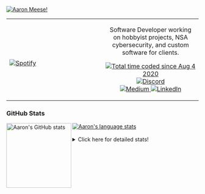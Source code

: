 [![Aaron Meese!](https://user-images.githubusercontent.com/17814535/88975338-a2aabf00-d27f-11ea-963f-8a19608716b4.png)](https://github.com/ajmeese7/readme-ascii "README ASCII")

<!-- Modified from project here: https://github.com/novatorem/novatorem -->
<table width="100%"> 
  <tr>
  <td width="50%">
      
&nbsp; <br> [![Spotify](https://ajmeese7.vercel.app/api/spotify)](https://open.spotify.com/user/ajmeese)

  </td>
  <td width="50%">
    <p align="center">
    Software Developer working on hobbyist projects, NSA cybersecurity, and custom software for clients.
    </p>
    <p align="center">
      <a href="https://wakatime.com/@f726891d-3b02-46cd-9b60-e8c59f9e2b14">
        <img src="https://wakatime.com/badge/user/f726891d-3b02-46cd-9b60-e8c59f9e2b14.svg" alt="Total time coded since Aug 4 2020" title="WakaTime" />
      </a>
      <a href="http://link.aaronmeese.com/discord">
        <img src="https://img.shields.io/badge/discord-ajmeese7%234835-369?style=flat-square&logo=discord&logoColor=white&color=purple" alt="Discord" title="Discord">
      </a>
      <br />
      <a href="https://link.aaronmeese.com/medium">
        <img src="https://img.shields.io/badge/medium-ajmeese7-1DB954?style=flat-square&logo=medium&logoColor=white" alt="Medium" title="Medium">
      </a>
      <a href="https://link.aaronmeese.com/linkedin">
        <img src="https://img.shields.io/badge/linkedIn-aaronmeese-1DB954?style=flat-square&logo=linkedin&logoColor=white&color=blue" alt="LinkedIn" title="LinkedIn">
      </a>
    </p>
  </td>

</table>

[//]: <> (The `&nbsp;` is to have Aphelion take up more space)

### GitHub Stats ###

<a href="https://profile-summary-for-github.com/user/ajmeese7">
  <img align="left" height="170px" src="https://github-readme-stats.vercel.app/api?username=ajmeese7&show_icons=true&line_height=27&count_private=true" alt="Aaron's GitHub stats"/>
  <img src="https://github-readme-stats.vercel.app/api/top-langs/?username=ajmeese7&hide_langs_below=5&layout=compact" alt="Aaron's language stats"/>
</a>

<br />
<br />
<details>
<summary>Click here for detailed stats!</summary>

### :zap: Recent Activity
<!--START_SECTION:activity-->
1. 🗣 Commented on [#185](https://github.com/os-js/osjs-client/issues/185) in [os-js/osjs-client](https://github.com/os-js/osjs-client)
2. 🗣 Commented on [#185](https://github.com/os-js/osjs-client/issues/185) in [os-js/osjs-client](https://github.com/os-js/osjs-client)
3. 🗣 Commented on [#185](https://github.com/os-js/osjs-client/issues/185) in [os-js/osjs-client](https://github.com/os-js/osjs-client)
4. 🗣 Commented on [#185](https://github.com/os-js/osjs-client/issues/185) in [os-js/osjs-client](https://github.com/os-js/osjs-client)
5. 💪 Opened PR [#185](https://github.com/os-js/osjs-client/pull/185) in [os-js/osjs-client](https://github.com/os-js/osjs-client)
<!--END_SECTION:activity-->

### 🧐 Waka Stats
<!--START_SECTION:waka-->
![Code Time](http://img.shields.io/badge/Code%20Time-1%2C172%20hrs%2043%20mins-blue)

**🐱 My GitHub Data** 

> 🏆 1,004 Contributions in the Year 2022
 > 
> 📦 198.1 kB Used in GitHub's Storage 
 > 
> 💼 Opted to Hire
 > 
> 📜 85 Public Repositories 
 > 
> 🔑 29 Private Repositories  
 > 
**I'm an Early 🐤** 

```text
🌞 Morning    170 commits    █████░░░░░░░░░░░░░░░░░░░░   21.25% 
🌆 Daytime    300 commits    █████████░░░░░░░░░░░░░░░░   37.5% 
🌃 Evening    319 commits    ██████████░░░░░░░░░░░░░░░   39.88% 
🌙 Night      11 commits     ░░░░░░░░░░░░░░░░░░░░░░░░░   1.38%

```
📅 **I'm Most Productive on Sunday** 

```text
Monday       123 commits    ███░░░░░░░░░░░░░░░░░░░░░░   15.38% 
Tuesday      121 commits    ███░░░░░░░░░░░░░░░░░░░░░░   15.12% 
Wednesday    86 commits     ██░░░░░░░░░░░░░░░░░░░░░░░   10.75% 
Thursday     117 commits    ███░░░░░░░░░░░░░░░░░░░░░░   14.62% 
Friday       86 commits     ██░░░░░░░░░░░░░░░░░░░░░░░   10.75% 
Saturday     112 commits    ███░░░░░░░░░░░░░░░░░░░░░░   14.0% 
Sunday       155 commits    ████░░░░░░░░░░░░░░░░░░░░░   19.38%

```


📊 **This Week I Spent My Time On** 

```text
⌚︎ Time Zone: America/New_York

💬 Programming Languages: 
JavaScript               19 hrs 53 mins      ███████████████████████░░   93.44% 
Markdown                 40 mins             ░░░░░░░░░░░░░░░░░░░░░░░░░   3.15% 
JSON                     27 mins             ░░░░░░░░░░░░░░░░░░░░░░░░░   2.14% 
Other                    6 mins              ░░░░░░░░░░░░░░░░░░░░░░░░░   0.47% 
TypeScript               4 mins              ░░░░░░░░░░░░░░░░░░░░░░░░░   0.35%

🐱‍💻 Projects: 
aaronmeese.com           21 hrs 1 min        ████████████████████████░   98.74% 
osjs-client              11 mins             ░░░░░░░░░░░░░░░░░░░░░░░░░   0.93% 
osjs-client [GitHub]     4 mins              ░░░░░░░░░░░░░░░░░░░░░░░░░   0.33% 
modernreforms.org        0 secs              ░░░░░░░░░░░░░░░░░░░░░░░░░   0.0%

```

**I Mostly Code in JavaScript** 

```text
JavaScript               32 repos            ████████████░░░░░░░░░░░░░   49.23% 
HTML                     9 repos             ███░░░░░░░░░░░░░░░░░░░░░░   13.85% 
Python                   5 repos             ██░░░░░░░░░░░░░░░░░░░░░░░   7.69% 
Java                     4 repos             █░░░░░░░░░░░░░░░░░░░░░░░░   6.15% 
CSS                      3 repos             █░░░░░░░░░░░░░░░░░░░░░░░░   4.62%

```



 Last Updated on 31/07/2022 16:03:53 UTC
<!--END_SECTION:waka-->
</details>
